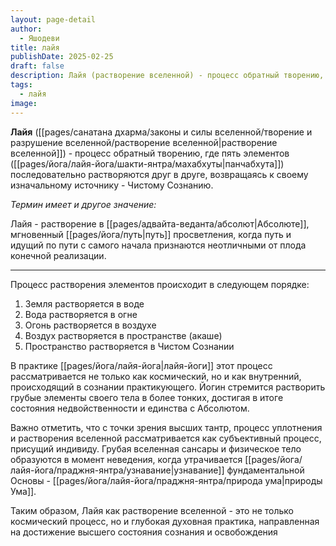 ```yaml
---
layout: page-detail
author:
  - Яшодеви
title: лайя
publishDate: 2025-02-25
draft: false
description: Лайя (растворение вселенной) - процесс обратный творению, где пять элементов (панча-бхута) последовательно растворяются друг в друге, возвращаясь к своему изначальному источнику - Чистому Сознанию.
tags:
  - лайя
image:
---
```

**Лайя** ([[pages/санатана дхарма/законы и силы вселенной/творение и разрушение вселенной/растворение вселенной|растворение вселенной]]) - процесс обратный творению, где пять элементов ([[pages/йога/лайя-йога/шакти-янтра/махабхуты|панчабхута]]) последовательно растворяются друг в друге, возвращаясь к своему изначальному источнику - Чистому Сознанию.

*Термин имеет и другое значение:*

Лайя - растворение в [[pages/адвайта-веданта/абсолют|Абсолюте]], мгновенный [[pages/йога/путь|путь]] просветления, когда путь и идущий по пути с самого начала признаются неотличными от плода конечной реализации.

---
Процесс растворения элементов происходит в следующем порядке:

1. Земля растворяется в воде
2. Вода растворяется в огне
3. Огонь растворяется в воздухе
4. Воздух растворяется в пространстве (акаше)
5. Пространство растворяется в Чистом Сознании

В практике [[pages/йога/лайя-йога|лайя-йоги]] этот процесс рассматривается не только как космический, но и как внутренний, происходящий в сознании практикующего. Йогин стремится растворить грубые элементы своего тела в более тонких, достигая в итоге состояния недвойственности и единства с Абсолютом.

Важно отметить, что с точки зрения высших тантр, процесс уплотнения и растворения вселенной рассматривается как субъективный процесс, присущий индивиду. Грубая вселенная сансары и физическое тело образуются в момент неведения, когда утрачивается [[pages/йога/лайя-йога/праджня-янтра/узнавание|узнавание]] фундаментальной Основы - [[pages/йога/лайя-йога/праджня-янтра/природа ума|природы Ума]].

Таким образом, Лайя как растворение вселенной - это не только космический процесс, но и глубокая духовная практика, направленная на достижение высшего состояния сознания и освобождения